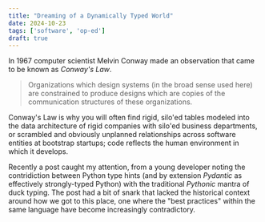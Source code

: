 ```yaml
---
title: "Dreaming of a Dynamically Typed World"
date: 2024-10-23
tags: ['software', 'op-ed']
draft: true
---
```

In 1967 computer scientist Melvin Conway made an observation that came to be known as _Conway's Law_.
> Organizations which design systems (in the broad sense used here) are constrained to produce designs which are copies of the communication structures of these organizations.

Conway's Law is why you will often find rigid, silo'ed tables modeled into the data architecture of rigid companies with silo'ed business departments, or scrambled and obviously unplanned relationships across software entities at bootstrap startups; code reflects the human environment in which it develops.

Recently a post caught my attention, from a young developer noting the contridiction between Python type hints (and by extension _Pydantic_ as effectively strongly-typed Python) with the traditional _Pythonic_ mantra of duck typing. The post had a bit of snark that lacked the historical context around how we got to this place, one where the "best practices" within the same language have become increasingly contradictory.
<!--stackedit_data:
eyJoaXN0b3J5IjpbLTM2MTYxMDQ2MSwxMDkwNTUwMjM4XX0=
-->